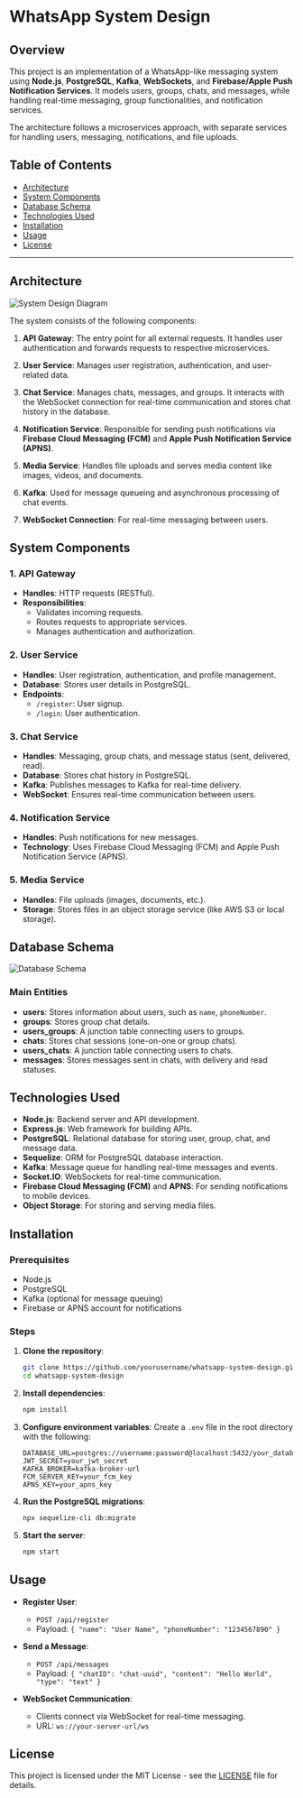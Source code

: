 # WhatsApp System Design

## Overview
This project is an implementation of a WhatsApp-like messaging system using **Node.js**, **PostgreSQL**, **Kafka**, **WebSockets**, and **Firebase/Apple Push Notification Services**. It models users, groups, chats, and messages, while handling real-time messaging, group functionalities, and notification services.

The architecture follows a microservices approach, with separate services for handling users, messaging, notifications, and file uploads.

## Table of Contents
- [Architecture](#architecture)
- [System Components](#system-components)
- [Database Schema](#database-schema)
- [Technologies Used](#technologies-used)
- [Installation](#installation)
- [Usage](#usage)
- [License](#license)

---

## Architecture

![System Design Diagram](whatsapp-advanced-design.png)

The system consists of the following components:

1. **API Gateway**: The entry point for all external requests. It handles user authentication and forwards requests to respective microservices.
   
2. **User Service**: Manages user registration, authentication, and user-related data.
   
3. **Chat Service**: Manages chats, messages, and groups. It interacts with the WebSocket connection for real-time communication and stores chat history in the database.
   
4. **Notification Service**: Responsible for sending push notifications via **Firebase Cloud Messaging (FCM)** and **Apple Push Notification Service (APNS)**.
   
5. **Media Service**: Handles file uploads and serves media content like images, videos, and documents.

6. **Kafka**: Used for message queueing and asynchronous processing of chat events.

7. **WebSocket Connection**: For real-time messaging between users.

## System Components

### 1. **API Gateway**
- **Handles**: HTTP requests (RESTful).
- **Responsibilities**: 
  - Validates incoming requests.
  - Routes requests to appropriate services.
  - Manages authentication and authorization.

### 2. **User Service**
- **Handles**: User registration, authentication, and profile management.
- **Database**: Stores user details in PostgreSQL.
- **Endpoints**:
  - `/register`: User signup.
  - `/login`: User authentication.

### 3. **Chat Service**
- **Handles**: Messaging, group chats, and message status (sent, delivered, read).
- **Database**: Stores chat history in PostgreSQL.
- **Kafka**: Publishes messages to Kafka for real-time delivery.
- **WebSocket**: Ensures real-time communication between users.

### 4. **Notification Service**
- **Handles**: Push notifications for new messages.
- **Technology**: Uses Firebase Cloud Messaging (FCM) and Apple Push Notification Service (APNS).

### 5. **Media Service**
- **Handles**: File uploads (images, documents, etc.).
- **Storage**: Stores files in an object storage service (like AWS S3 or local storage).

## Database Schema

![Database Schema](whatsapp-datamodel.png)

### Main Entities

- **users**: Stores information about users, such as `name`, `phoneNumber`.
- **groups**: Stores group chat details.
- **users_groups**: A junction table connecting users to groups.
- **chats**: Stores chat sessions (one-on-one or group chats).
- **users_chats**: A junction table connecting users to chats.
- **messages**: Stores messages sent in chats, with delivery and read statuses.

## Technologies Used

- **Node.js**: Backend server and API development.
- **Express.js**: Web framework for building APIs.
- **PostgreSQL**: Relational database for storing user, group, chat, and message data.
- **Sequelize**: ORM for PostgreSQL database interaction.
- **Kafka**: Message queue for handling real-time messages and events.
- **Socket.IO**: WebSockets for real-time communication.
- **Firebase Cloud Messaging (FCM)** and **APNS**: For sending notifications to mobile devices.
- **Object Storage**: For storing and serving media files.

## Installation

### Prerequisites
- Node.js
- PostgreSQL
- Kafka (optional for message queuing)
- Firebase or APNS account for notifications

### Steps

1. **Clone the repository**:
   ```bash
   git clone https://github.com/yourusername/whatsapp-system-design.git
   cd whatsapp-system-design
   ```

2. **Install dependencies**:
   ```bash
   npm install
   ```

3. **Configure environment variables**: Create a `.env` file in the root directory with the following:
   ```env
   DATABASE_URL=postgres://username:password@localhost:5432/your_database
   JWT_SECRET=your_jwt_secret
   KAFKA_BROKER=kafka-broker-url
   FCM_SERVER_KEY=your_fcm_key
   APNS_KEY=your_apns_key
   ```

4. **Run the PostgreSQL migrations**:
   ```bash
   npx sequelize-cli db:migrate
   ```

5. **Start the server**:
   ```bash
   npm start
   ```

## Usage

- **Register User**: 
  - `POST /api/register`
  - Payload: `{ "name": "User Name", "phoneNumber": "1234567890" }`

- **Send a Message**: 
  - `POST /api/messages`
  - Payload: `{ "chatID": "chat-uuid", "content": "Hello World", "type": "text" }`

- **WebSocket Communication**:
  - Clients connect via WebSocket for real-time messaging.
  - URL: `ws://your-server-url/ws`

## License

This project is licensed under the MIT License - see the [LICENSE](LICENSE) file for details.

